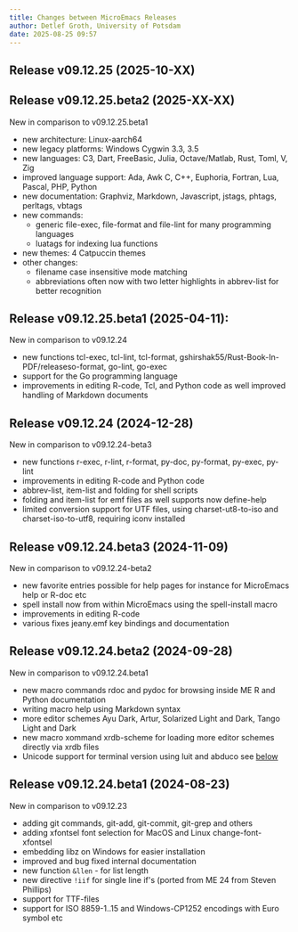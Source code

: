 ```yaml
---
title: Changes between MicroEmacs Releases
author: Detlef Groth, University of Potsdam
date: 2025-08-25 09:57
---
```


## Release v09.12.25 (2025-10-XX)

## Release v09.12.25.beta2 (2025-XX-XX)

New in comparison to v09.12.25.beta1

- new architecture: Linux-aarch64
- new legacy platforms: Windows Cygwin 3.3, 3.5
- new languages: C3, Dart, FreeBasic, Julia, Octave/Matlab, Rust, Toml, V, Zig
- improved language support: Ada, Awk C, C++, Euphoria, Fortran, Lua, Pascal, PHP, Python
- new documentation: Graphviz, Markdown, Javascript, jstags, phtags, perltags, vbtags
- new commands: 
    - generic file-exec, file-format and file-lint for many programming languages
    - luatags for indexing lua functions
- new themes: 4 Catpuccin themes
- other changes: 
    - filename case insensitive mode matching
    - abbreviations often now with two letter highlights in abbrev-list 
      for better recognition

## Release v09.12.25.beta1 (2025-04-11):

New in comparison to v09.12.24

- new functions tcl-exec, tcl-lint, tcl-format, gshirshak55/Rust-Book-In-PDF/releaseso-format, go-lint, go-exec
- support for the Go programming language
- improvements in editing R-code, Tcl, and Python code as well
  improved handling of Markdown documents

## Release v09.12.24 (2024-12-28)

New in comparison to v09.12.24-beta3

- new functions r-exec, r-lint, r-format, py-doc, py-format, py-exec, py-lint
- improvements in editing R-code and Python code
- abbrev-list, item-list and folding for shell scripts
- folding and item-list for emf files as well supports now define-help
- limited conversion support for UTF files, using charset-ut8-to-iso and charset-iso-to-utf8, requiring iconv installed

## Release v09.12.24.beta3 (2024-11-09)

New in comparison to v09.12.24-beta2

- new favorite entries possible for help pages for instance for MicroEmacs help or R-doc etc
- spell install now from within MicroEmacs using the spell-install macro
- improvements in editing R-code
- various fixes jeany.emf key bindings and documentation

## Release v09.12.24.beta2 (2024-09-28)

New in comparison to v09.12.24.beta1

- new  macro  commands  rdoc and  pydoc for  browsing  inside ME R and
  Python documentation
- writing macro help using Markdown syntax
- more editor schemes Ayu Dark, Artur, Solarized Light and Dark, Tango
  Light and Dark
- new macro  xommand  xrdb-scheme  for  loading  more  editor  schemes
  directly via xrdb files
- Unicode  support  for  terminal  version  using  luit and abduco see
  [below](#luit)

## Release v09.12.24.beta1 (2024-08-23)

New in comparison to v09.12.23

- adding git commands, git-add, git-commit, git-grep and others
- adding xfontsel font selection for MacOS and Linux change-font-xfontsel
- embedding libz on Windows for easier installation
- improved and bug fixed internal documentation
- new function `&llen` - for list length
- new directive `!iif` for single line if's (ported from ME 24 from Steven Phillips)
- support for TTF-files 
- support for ISO 8859-1..15 and Windows-CP1252 encodings with Euro symbol etc

